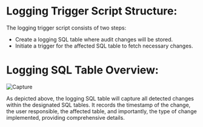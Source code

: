 # Logging Trigger Script Structure:
The logging trigger script consists of two steps:

- Create a logging SQL table where audit changes will be stored.
- Initiate a trigger for the affected SQL table to fetch necessary changes.
  
# Logging SQL Table Overview:
![Capture](https://github.com/milosp-89/logging_trigger_script/assets/155644532/e299ec32-9348-427f-ad88-7e84ffd957a2)

As depicted above, the logging SQL table will capture all detected changes within the designated SQL tables.
It records the timestamp of the change, the user responsible, the affected table, and importantly, the type of change implemented,
providing comprehensive details.
